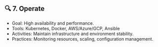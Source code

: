## 🔍 7. Operate
- Goal: High availability and performance.
- Tools: Kubernetes, Docker, AWS/Azure/GCP, Ansible
- Activities: Maintain infrastructure and environment stability.
- Practices: Monitoring resources, scaling, configuration management.
